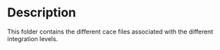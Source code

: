 # Description
This folder contains the different cace files associated with the different integration levels.
